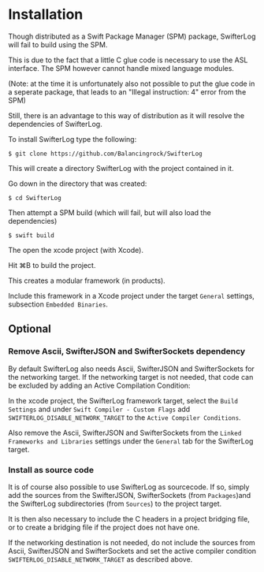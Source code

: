 # Installation

Though distributed as a Swift Package Manager (SPM) package, SwifterLog will fail to build using the SPM.

This is due to the fact that a little C glue code is necessary to use the ASL interface. The SPM however cannot handle mixed language modules.

(Note: at the time it is unfortunately also not possible to put the glue code in a seperate package, that leads to an "Illegal instruction: 4" error from the SPM)

Still, there is an advantage to this way of distribution as it will resolve the dependencies of SwifterLog.

To install SwifterLog type the following:

    $ git clone https://github.com/Balancingrock/SwifterLog

This will create a directory SwifterLog with the project contained in it.

Go down in the directory that was created:

    $ cd SwifterLog

Then attempt a SPM build (which will fail, but will also load the dependencies)

    $ swift build

The open the xcode project (with Xcode).

Hit ⌘B to build the project.

This creates a modular framework (in products).

Include this framework in a Xcode project under the target `General` settings, subsection `Embedded Binaries`.

## Optional

### Remove Ascii, SwifterJSON and SwifterSockets dependency

By default SwifterLog also needs Ascii, SwifterJSON and SwifterSockets for the networking target. If the networking target is not needed, that code can be excluded by adding an Active Compilation Condition:

In the xcode project, the SwifterLog framework target, select the `Build Settings` and under `Swift Compiler - Custom Flags` add `SWIFTERLOG_DISABLE_NETWORK_TARGET` to the `Active Compiler Conditions`.

Also remove the Ascii, SwifterJSON and SwifterSockets from the `Linked Frameworks and Libraries` settings under the `General` tab for the SwifterLog target.

### Install as source code

It is of course also possible to use SwifterLog as sourcecode. If so, simply add the sources from the SwifterJSON, SwifterSockets (from `Packages`)and the SwifterLog subdirectories (from `Sources`) to the project target.

It is then also necessary to include the C headers in a project bridging file, or to create a bridging file if the project does not have one.

If the networking destination is not needed, do not include the sources from Ascii, SwifterJSON and SwifterSockets and set the active compiler condition `SWIFTERLOG_DISABLE_NETWORK_TARGET` as described above.
